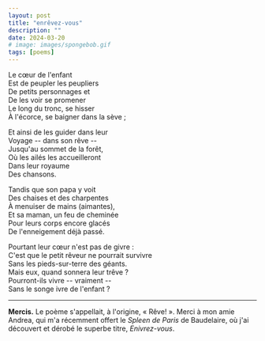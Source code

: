 ```yaml
---
layout: post
title: "enrêvez-vous"
description: ""
date: 2024-03-20
# image: images/spongebob.gif
tags: [poems]
---
```


Le cœur de l'enfant  
Est de peupler les peupliers  
De petits personnages et  
De les voir se promener  
Le long du tronc, se hisser  
À l'écorce, se baigner dans la sève ;

Et ainsi de les guider dans leur  
Voyage -- dans son rêve --  
Jusqu'au sommet de la forêt,  
Où les ailés les accueilleront  
Dans leur royaume  
Des chansons.

Tandis que son papa y voit  
Des chaises et des charpentes  
À menuiser de mains (aimantes),  
Et sa maman, un feu de cheminée  
Pour leurs corps encore glacés  
De l'enneigement déjà passé.  

Pourtant leur cœur n'est pas de givre :  
C'est que le petit rêveur ne pourrait survivre  
Sans les pieds-sur-terre des géants.  
Mais eux, quand sonnera leur trêve ?  
Pourront-ils vivre -- vraiment --  
Sans le songe ivre de l'enfant ?

---

**Mercis.** Le poème s'appellait, à l'origine, « Rêve! ». Merci à mon amie Andrea, qui m'a récemment offert le *Spleen de Paris* de Baudelaire, où j'ai découvert et dérobé le superbe titre, *Enivrez-vous*.